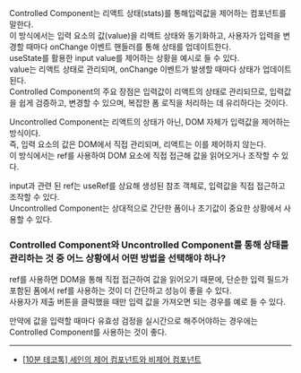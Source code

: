 Controlled Component는 리액트 상태(stats)를 통해입력값을 제어하는 컴포넌트를 말한다.  
이 방식에서는 입력 요소의 값(value)을 리액트 상태와 동기화하고, 사용자가 입력을 변경할 때마다 onChange 이벤트 핸들러를 통해 상태를 업데이트한다.  
useState를 활용한 input value를 제어하는 상황을 예시로 들 수 있다.  
value는 리액트 상태로 관리되며, onChange 이벤트가 발생할 때마다 상태가 업데이트된다.  
Controlled Component의 주요 장점은 입력값이 리액트의 상태로 관리되므로, 입력값을 쉽게 검증하고, 변경할 수 있으며, 복잡한 폼 로직을 처리하는 데 유리하다는 것이다.  

Uncontrolled Component는 리액트의 상태가 아닌, DOM 자체가 입력값을 제어하는 방식이다.  
즉, 입력 요소의 값은 DOM에서 직접 관리되며, 리액트는 이를 제어하지 않는다.  
이 방식에서는 ref를 사용하여 DOM 요소에 직접 접근해 값을 읽어오거나 조작할 수 있다.  

input과 관련 된 ref는 useRef를 상요해 생성된 참조 객체로, 입력값을 직접 접근하고 조작할 수 있다.  
Uncontrolled Component는 상대적으로 간단한 폼이나 초기값이 중요한 상황에서 사용할 수 있다.  

### Controlled Component와 Uncontrolled Component를 통해 상태를 관리하는 것 중 어느 상황에서 어떤 방법을 선택해야 하나?

ref를 사용하면 DOM을 통해 직접 접근하여 값을 읽어오기 때문에, 단순한 입력 필드가 포함된 폼에서 ref를 사용하는 것이 더 간단하고 성능이 좋을 수 있다.  
사용자가 제출 버튼을 클릭했을 때만 입력 값을 가져오면 되는 경우를 예로 들 수 있다.  

만약에 값을 입력할 때마다 유효성 검정을 실시간으로 해주어야하는 경우에는 Controlled Component를 사용하는 것이 좋다.

----
- [[10분 테코톡] 세인의 제어 컴포넌트와 비제어 컴포넌트](https://www.youtube.com/watch?v=PBgQKK6nelo&t=253s)
